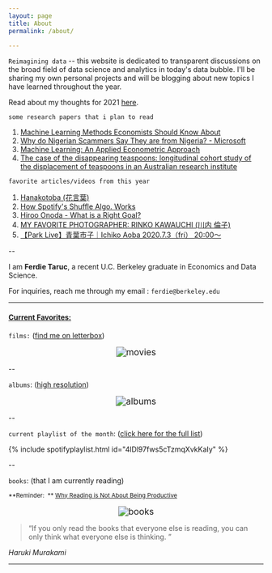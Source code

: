 ```yaml
---
layout: page
title: About
permalink: /about/

---
```


`Reimagining data` -- this website is dedicated to transparent discussions on the broad field of data science and analytics in today's data bubble. I'll be sharing my own personal projects and will be blogging about new topics I have learned throughout the year.  

Read about my thoughts for 2021 [here](https://ferdie.org/2021/01/09/thoughts-into-new-year/).

`some research papers that i plan to read`

1. [Machine Learning Methods Economists Should Know About](https://arxiv.org/pdf/1903.10075.pdf?fbclid=IwAR3myRPQgNZaYOsvbGeG5LIXtyIpFU-fZ5P1AizjpEV2mtA4tzQ8yfLlU1c)
2. [Why do Nigerian Scammers Say They are from Nigeria? - Microsoft](https://www.microsoft.com/en-us/research/wp-content/uploads/2016/02/WhyFromNigeria.pdf)
3. [Machine Learning: An Applied Econometric Approach](https://pubs.aeaweb.org/doi/pdfplus/10.1257/jep.31.2.87)
4. [The case of the disappearing teaspoons: longitudinal cohort study of the displacement of teaspoons in an Australian research institute](https://www.bmj.com/content/bmj/331/7531/1498.full.pdf)

`favorite articles/videos from this year`

1. [Hanakotoba (花言葉)](https://en.wikipedia.org/wiki/Hanakotoba)
2. [How Spotify's Shuffle Algo. Works](https://medium.com/immensity/how-spotifys-shuffle-algorithm-works-19e963e75171)
3. [Hiroo Onoda - What is a Right Goal?](https://en.wikipedia.org/wiki/Hiroo_Onoda)
4. [MY FAVORITE PHOTOGRAPHER: RINKO KAWAUCHI (川内 倫子)](https://www.youtube.com/watch?v=8bKy_MR_G80)
5. [【Park Live】青葉市子｜Ichiko Aoba 2020.7.3（fri） 20:00〜](https://www.youtube.com/watch?v=p3zsx13sd0A)

--

I am **Ferdie Taruc**, a recent U.C. Berkeley graduate in Economics and Data Science.

For inquiries, reach me through my email : `ferdie@berkeley.edu`

----

#### <u>Current Favorites:</u>

`films:` ([find me on letterbox](https://letterboxd.com/ferdie/))

<center><img src="https://ferdie.org/images/movies.png" alt="movies" style="zoom: 125%;" /></center>

--

`albums`: ([high resolution](https://ferdie.org/images/final_albums.jpg)) 

<center><img src="https://ferdie.org/images/final_albums.jpg" alt="albums" style="zoom: 125%;" /></center>

--

`current playlist of the month`: ([click here for the full list](https://ferdie.org/2021/01/01/playlists/))

{% include spotifyplaylist.html id="4lDl97fws5cTzmqXvkKaIy" %}

--

`books`: (that I am currently reading)

<small> **Reminder:  ** [Why Reading is Not About Being Productive](https://www.youtube.com/watch?v=Aa2jLxvVcgI)</small>

<center><img src="https://ferdie.org/images/books.png" alt="books" style="zoom: 125%;" /></center>

> “If you only read the books that everyone else is reading, you can only think what everyone else is thinking. ” 

*Haruki Murakami*

---

